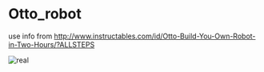 # Otto_robot
use info from http://www.instructables.com/id/Otto-Build-You-Own-Robot-in-Two-Hours/?ALLSTEPS

![real](https://www.facebook.com/ArduinotehNiq/photos/a.649499381781699.1073741842.216116428453332/1328048330593464/?type=1&theater)
